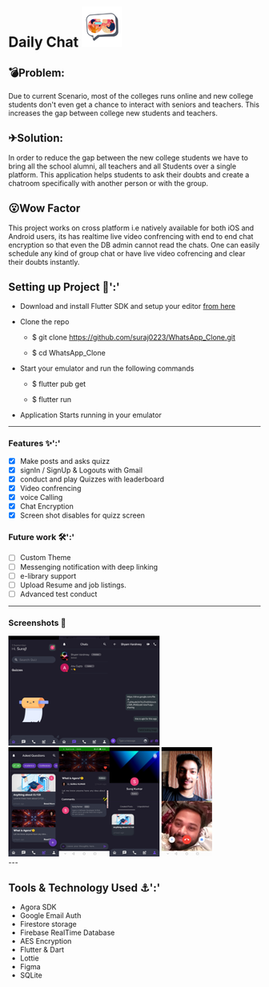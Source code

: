 # Daily Chat <img src="assets/images/appicon.png" width="80" height="80"/>

## 💣Problem:
Due to current Scenario, most of the colleges runs online and new college students don't even get a chance to interact with seniors and teachers. This increases the gap between college new students and teachers. 

## ✈Solution:
In order to reduce the gap between the new college students we have to bring all the school alumni, all teachers and all Students over a single platform. This application helps students to ask their doubts and create a chatroom specifically with another person or with the group. 

## 😮Wow Factor
This project works on cross platform i.e natively available for both iOS and Android users, its has realtime live video confrencing with end to end chat encryption so that even the DB admin cannot read the chats. One can easily schedule any kind of group chat or have live video cofrencing and clear their doubts instantly. 

## Setting up Project 🌟':'

- Download and install Flutter SDK and setup your editor [from here](https://flutter.dev/docs/get-started/install/windows)

- Clone the repo
  
  - $ git clone https://github.com/suraj0223/WhatsApp_Clone.git

  - $ cd WhatsApp_Clone

- Start your emulator and run the following commands

  - $ flutter pub get

  - $ flutter run

- Application Starts running in your emulator

---

### Features ✨':'

- [X] Make posts and asks quizz
- [x] signIn / SignUp & Logouts with Gmail
- [x] conduct and play Quizzes with leaderboard
- [X] Video confrencing
- [X] voice Calling
- [X] Chat Encryption
- [X] Screen shot disables for quizz screen

### Future work 🛠':'

- [ ] Custom Theme
- [ ] Messenging notification with deep linking 
- [ ] e-library support
- [ ] Upload Resume and job listings.
- [ ] Advanced test conduct

---

### Screenshots 📸

<div> 
<img src='assets/images/screenshot1.jpg' align='left' width='20%'>
<img src='assets/images/screenshot2.jpg' align='left' width='20%'>
<img src='assets/images/screenshot3.jpg' width='20%'>
</div>

<div> 
<img src='assets/images/screenshot4.jpg' align='left' width='20%'>
<img src='assets/images/screenshot5.jpg' align='left' width='20%'>
<img src='assets/images/screenshot6.jpg' align='' width='20%'>
<img src='assets/images/video_confrencing.jpg' align='' width='20%'>
</div>
---

## Tools & Technology Used ⚓':'

- Agora SDK
- Google Email Auth
- Firestore storage
- Firebase RealTime Database
- AES Encryption
- Flutter & Dart
- Lottie
- Figma 
- SQLite


